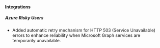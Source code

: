 
#### Integrations

##### Azure Risky Users

- Added automatic retry mechanism for HTTP 503 (Service Unavailable) errors to enhance reliability when Microsoft Graph services are temporarily unavailable.
